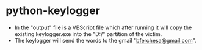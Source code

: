 # python-keylogger

- In the "output" file is a VBScript file which after running it will copy the existing keylogger.exe into the "D:/" partition of the victim.
- The keylogger will send the words to the gmail "bferchesa@gmail.com".
